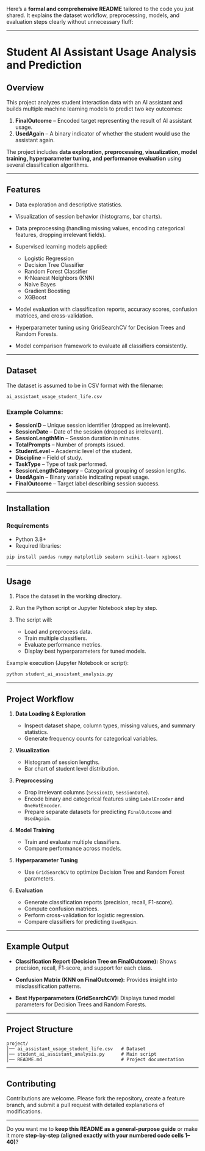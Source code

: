 Here’s a **formal and comprehensive README** tailored to the code you just shared. It explains the dataset workflow, preprocessing, models, and evaluation steps clearly without unnecessary fluff:

---

# Student AI Assistant Usage Analysis and Prediction

## Overview

This project analyzes student interaction data with an AI assistant and builds multiple machine learning models to predict two key outcomes:

1. **FinalOutcome** – Encoded target representing the result of AI assistant usage.
2. **UsedAgain** – A binary indicator of whether the student would use the assistant again.

The project includes **data exploration, preprocessing, visualization, model training, hyperparameter tuning, and performance evaluation** using several classification algorithms.

---

## Features

* Data exploration and descriptive statistics.
* Visualization of session behavior (histograms, bar charts).
* Data preprocessing (handling missing values, encoding categorical features, dropping irrelevant fields).
* Supervised learning models applied:

  * Logistic Regression
  * Decision Tree Classifier
  * Random Forest Classifier
  * K-Nearest Neighbors (KNN)
  * Naive Bayes
  * Gradient Boosting
  * XGBoost
* Model evaluation with classification reports, accuracy scores, confusion matrices, and cross-validation.
* Hyperparameter tuning using GridSearchCV for Decision Trees and Random Forests.
* Model comparison framework to evaluate all classifiers consistently.

---

## Dataset

The dataset is assumed to be in CSV format with the filename:

```
ai_assistant_usage_student_life.csv
```

### Example Columns:

* **SessionID** – Unique session identifier (dropped as irrelevant).
* **SessionDate** – Date of the session (dropped as irrelevant).
* **SessionLengthMin** – Session duration in minutes.
* **TotalPrompts** – Number of prompts issued.
* **StudentLevel** – Academic level of the student.
* **Discipline** – Field of study.
* **TaskType** – Type of task performed.
* **SessionLengthCategory** – Categorical grouping of session lengths.
* **UsedAgain** – Binary variable indicating repeat usage.
* **FinalOutcome** – Target label describing session success.

---

## Installation

### Requirements

* Python 3.8+
* Required libraries:

```bash
pip install pandas numpy matplotlib seaborn scikit-learn xgboost
```

---

## Usage

1. Place the dataset in the working directory.
2. Run the Python script or Jupyter Notebook step by step.
3. The script will:

   * Load and preprocess data.
   * Train multiple classifiers.
   * Evaluate performance metrics.
   * Display best hyperparameters for tuned models.

Example execution (Jupyter Notebook or script):

```bash
python student_ai_assistant_analysis.py
```

---

## Project Workflow

1. **Data Loading & Exploration**

   * Inspect dataset shape, column types, missing values, and summary statistics.
   * Generate frequency counts for categorical variables.

2. **Visualization**

   * Histogram of session lengths.
   * Bar chart of student level distribution.

3. **Preprocessing**

   * Drop irrelevant columns (`SessionID`, `SessionDate`).
   * Encode binary and categorical features using `LabelEncoder` and `OneHotEncoder`.
   * Prepare separate datasets for predicting `FinalOutcome` and `UsedAgain`.

4. **Model Training**

   * Train and evaluate multiple classifiers.
   * Compare performance across models.

5. **Hyperparameter Tuning**

   * Use `GridSearchCV` to optimize Decision Tree and Random Forest parameters.

6. **Evaluation**

   * Generate classification reports (precision, recall, F1-score).
   * Compute confusion matrices.
   * Perform cross-validation for logistic regression.
   * Compare classifiers for predicting `UsedAgain`.

---

## Example Output

* **Classification Report (Decision Tree on FinalOutcome):**
  Shows precision, recall, F1-score, and support for each class.

* **Confusion Matrix (KNN on FinalOutcome):**
  Provides insight into misclassification patterns.

* **Best Hyperparameters (GridSearchCV):**
  Displays tuned model parameters for Decision Trees and Random Forests.

---

## Project Structure

```
project/
│── ai_assistant_usage_student_life.csv   # Dataset  
│── student_ai_assistant_analysis.py      # Main script  
│── README.md                             # Project documentation  
```

---

## Contributing

Contributions are welcome. Please fork the repository, create a feature branch, and submit a pull request with detailed explanations of modifications.

---

Do you want me to **keep this README as a general-purpose guide** or make it more **step-by-step (aligned exactly with your numbered code cells 1–40)**?

